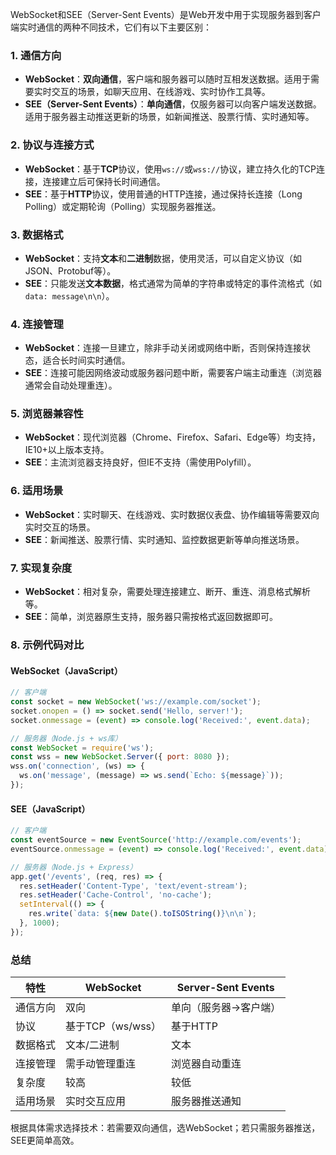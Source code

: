WebSocket和SEE（Server-Sent Events）是Web开发中用于实现服务器到客户端实时通信的两种不同技术，它们有以下主要区别：

### 1. **通信方向**
- **WebSocket**：**双向通信**，客户端和服务器可以随时互相发送数据。适用于需要实时交互的场景，如聊天应用、在线游戏、实时协作工具等。
- **SEE（Server-Sent Events）**：**单向通信**，仅服务器可以向客户端发送数据。适用于服务器主动推送更新的场景，如新闻推送、股票行情、实时通知等。

### 2. **协议与连接方式**
- **WebSocket**：基于**TCP**协议，使用`ws://`或`wss://`协议，建立持久化的TCP连接，连接建立后可保持长时间通信。
- **SEE**：基于**HTTP**协议，使用普通的HTTP连接，通过保持长连接（Long Polling）或定期轮询（Polling）实现服务器推送。

### 3. **数据格式**
- **WebSocket**：支持**文本**和**二进制**数据，使用灵活，可以自定义协议（如JSON、Protobuf等）。
- **SEE**：只能发送**文本数据**，格式通常为简单的字符串或特定的事件流格式（如`data: message\n\n`）。

### 4. **连接管理**
- **WebSocket**：连接一旦建立，除非手动关闭或网络中断，否则保持连接状态，适合长时间实时通信。
- **SEE**：连接可能因网络波动或服务器问题中断，需要客户端主动重连（浏览器通常会自动处理重连）。

### 5. **浏览器兼容性**
- **WebSocket**：现代浏览器（Chrome、Firefox、Safari、Edge等）均支持，IE10+以上版本支持。
- **SEE**：主流浏览器支持良好，但IE不支持（需使用Polyfill）。

### 6. **适用场景**
- **WebSocket**：实时聊天、在线游戏、实时数据仪表盘、协作编辑等需要双向实时交互的场景。
- **SEE**：新闻推送、股票行情、实时通知、监控数据更新等单向推送场景。

### 7. **实现复杂度**
- **WebSocket**：相对复杂，需要处理连接建立、断开、重连、消息格式解析等。
- **SEE**：简单，浏览器原生支持，服务器只需按格式返回数据即可。

### 8. **示例代码对比**
#### WebSocket（JavaScript）
```javascript
// 客户端
const socket = new WebSocket('ws://example.com/socket');
socket.onopen = () => socket.send('Hello, server!');
socket.onmessage = (event) => console.log('Received:', event.data);

// 服务器（Node.js + ws库）
const WebSocket = require('ws');
const wss = new WebSocket.Server({ port: 8080 });
wss.on('connection', (ws) => {
  ws.on('message', (message) => ws.send(`Echo: ${message}`));
});
```

#### SEE（JavaScript）
```javascript
// 客户端
const eventSource = new EventSource('http://example.com/events');
eventSource.onmessage = (event) => console.log('Received:', event.data);

// 服务器（Node.js + Express）
app.get('/events', (req, res) => {
  res.setHeader('Content-Type', 'text/event-stream');
  res.setHeader('Cache-Control', 'no-cache');
  setInterval(() => {
    res.write(`data: ${new Date().toISOString()}\n\n`);
  }, 1000);
});
```

### 总结
| 特性                | WebSocket                  | Server-Sent Events         |
|---------------------|----------------------------|----------------------------|
| 通信方向            | 双向                       | 单向（服务器→客户端）      |
| 协议                | 基于TCP（ws/wss）          | 基于HTTP                   |
| 数据格式            | 文本/二进制                | 文本                       |
| 连接管理            | 需手动管理重连             | 浏览器自动重连             |
| 复杂度              | 较高                       | 较低                       |
| 适用场景            | 实时交互应用               | 服务器推送通知             |

根据具体需求选择技术：若需要双向通信，选WebSocket；若只需服务器推送，SEE更简单高效。